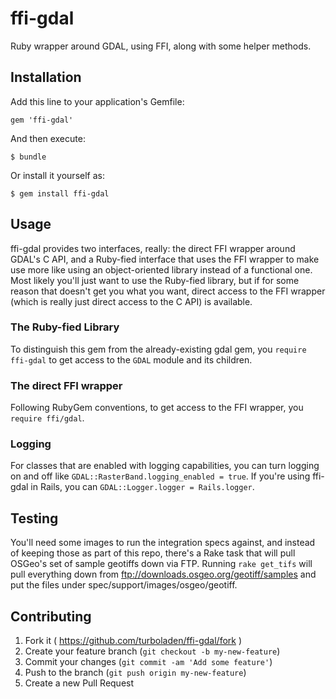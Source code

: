 ffi-gdal
========

Ruby wrapper around GDAL, using FFI, along with some helper methods.

Installation
------------

Add this line to your application's Gemfile:

    gem 'ffi-gdal'

And then execute:

    $ bundle

Or install it yourself as:

    $ gem install ffi-gdal

Usage
-----

ffi-gdal provides two interfaces, really: the direct FFI wrapper around GDAL's
C API, and a Ruby-fied interface that uses the FFI wrapper to make use more
like using an object-oriented library instead of a functional one.  Most likely
you'll just want to use the Ruby-fied library, but if for some reason that
doesn't get you what you want, direct access to the FFI wrapper (which is
really just direct access to the C API) is available.


### The Ruby-fied Library

To distinguish this gem from the already-existing gdal gem, you
`require ffi-gdal` to get access to the `GDAL` module and its children.


### The direct FFI wrapper

Following RubyGem conventions, to get access to the FFI wrapper, you
`require ffi/gdal`.

### Logging

For classes that are enabled with logging capabilities, you can turn logging on
and off like `GDAL::RasterBand.logging_enabled = true`. If you're using ffi-gdal
in Rails, you can `GDAL::Logger.logger = Rails.logger`.


Testing
-------

You'll need some images to run the integration specs against, and instead of
keeping those as part of this repo, there's a Rake task that will pull OSGeo's
set of sample geotiffs down via FTP.  Running `rake get_tifs` will pull
everything down from ftp://downloads.osgeo.org/geotiff/samples and put the
files under spec/support/images/osgeo/geotiff.

Contributing
------------

1. Fork it ( https://github.com/turboladen/ffi-gdal/fork )
2. Create your feature branch (`git checkout -b my-new-feature`)
3. Commit your changes (`git commit -am 'Add some feature'`)
4. Push to the branch (`git push origin my-new-feature`)
5. Create a new Pull Request
